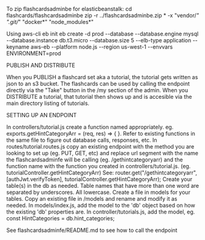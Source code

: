 To zip flashcardsadminbe for elasticbeanstalk:
cd flashcards/flashcardsadminbe
zip -r ../flashcardsadminbe.zip * -x "vendor/*" ".git/*" "docker*" "node_modules*"

Using aws-cli
eb init
eb create -d prod --database --database.engine mysql --database.instance db.t3.micro --database.size 5 --elb-type application --keyname aws-eb --platform node.js --region us-west-1 --envvars ENVIRONMENT=prod

PUBLISH AND DISTRIBUTE

When you PUBLISH a flashcard set aka a tutorial, the tutorial gets written as json to an s3 bucket. The flashcards can
be used by calling the endpoint directly via the "Take" button in the /my section of the admin.
When you DISTRIBUTE  a tutorial, that tutorial then shows up and is accesible via the main directory listing of 
tutorials.

SETTING UP AN ENDPOINT

In controllers/tutorial.js create a function named appropriately. eg. exports.getHintCategoryArr = (req, res) => { }. 
Refer to existing functions in the same file to figure out database calls, responses, etc.
In routes/tutorial.routes.js copy an existing endpoint with the method you are looking to set up (eg. PUT, GET, etc) and
replace url segment with the name the flashcardsadminfe will be calling (eg. /gethintcategoryarr) and 
the function name with the function you created in controllers/tutorial.js. (eg. tutorialController.getHintCategoryArr)
See: router.get("/gethintcategoryarr", [authJwt.verifyToken], tutorialController.getHintCategoryArr);
Create your table(s) in the db as needed. Table names that have more than one word are separated by underscores. All lowercase.
Create a file in models for your tables. Copy an existing file in /models and rename and modify it as needed. 
In models/index.js, add the model to the 'db' object based on how the existing 'db' properties are. 
In controller/tutorials.js, add the model, eg. const HintCategories = db.hint_categories;

See flashcardsadminfe/README.md to see how to call the endpoint